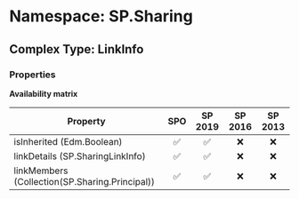 # Namespace: SP.Sharing

## Complex Type: LinkInfo

### Properties

**Availability matrix**

Property | SPO | SP 2019 | SP 2016 | SP 2013
----------|:---:|:-------:|:-------:|:-------:
isInherited (Edm.Boolean) | ✅ | ✅ | ❌ | ❌
linkDetails (SP.SharingLinkInfo) | ✅ | ✅ | ❌ | ❌
linkMembers (Collection(SP.Sharing.Principal)) | ✅ | ✅ | ❌ | ❌
